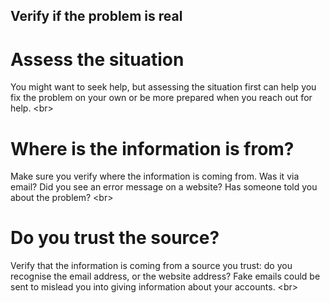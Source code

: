 
## Verify if the problem is real

# Assess the situation
You might want to seek help, but assessing the situation first can help you fix the problem on your own or be more prepared when you reach out for help.
&lt;br&gt;
# Where is the information is from?
Make sure you verify where the information is coming from. Was it via email? Did you see an error message on a website? Has someone told you about the problem?
&lt;br&gt;
# Do you trust the source?
Verify that the information is coming from a source you trust: do you recognise the email address, or the website address? Fake emails could be sent to mislead you into giving information about your accounts.
&lt;br&gt;
